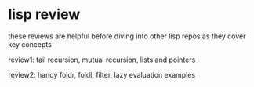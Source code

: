 # lisp review
these reviews are helpful before diving into other lisp repos as they cover key concepts

review1: tail recursion, mutual recursion, lists and pointers

review2: handy foldr, foldl, filter, lazy evaluation examples
